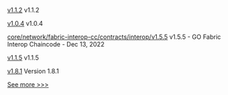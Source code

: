 
[v1.1.2](https://github.com/hyperledger/fabric-gateway/releases/tag/v1.1.2) v1.1.2

[v1.0.4](https://github.com/hyperledger-labs/fabric-operator/releases/tag/v1.0.4) v1.0.4

[core/network/fabric-interop-cc/contracts/interop/v1.5.5](https://github.com/hyperledger-labs/weaver-dlt-interoperability/releases/tag/core/network/fabric-interop-cc/contracts/interop/v1.5.5) v1.5.5 - GO Fabric Interop Chaincode - Dec 13, 2022

[v1.1.5](https://github.com/hyperledger/firefly-transaction-manager/releases/tag/v1.1.5) v1.1.5

[v1.8.1](https://github.com/hyperledger-labs/hlf-operator/releases/tag/v1.8.1) Version 1.8.1


[See more >>>](https://start-here.hyperledger.org/releases)
